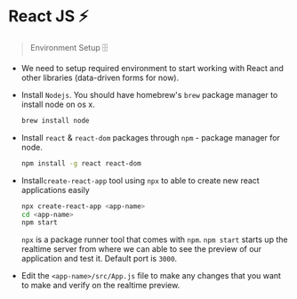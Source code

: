 # React JS :zap:

> Environment Setup :file_cabinet:

- We need to setup required environment to start working with React and other libraries (data-driven forms for now).

- Install `Nodejs`. You should have homebrew's `brew` package manager to install node on os x.
    ```sh
    brew install node
    ```
- Install `react` & `react-dom` packages through `npm` - package manager for node.
    ```sh
    npm install -g react react-dom
    ```
- Install`create-react-app` tool using `npx` to able to create new react applications easily
    ```sh
    npx create-react-app <app-name>
    cd <app-name>
    npm start
    ```
    `npx` is a package runner tool that comes with `npm`. `npm start` starts up the realtime server from where we can able to see the preview of our application and test it. Default port is `3000`.

- Edit the `<app-name>/src/App.js` file to make any changes that you want to make and verify on the realtime preview.
